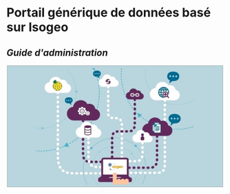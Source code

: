 #                   **Portail générique de données basé sur Isogeo**

##                                            _Guide d'administration_

![](/assets/plaquette_EasyAccessToGeoData.jpg)

